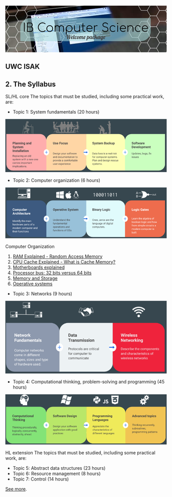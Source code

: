 ![](Welcome%20to%20CS.png)

## UWC ISAK  

## 2. The Syllabus

SL/HL core
The topics that must be studied, including some practical work, are:

* Topic 1: System fundamentals (20 hours)

![](Topic%201.png)

* Topic 2: Computer organization (6 hours)

![](Topic%202.png)

Computer Organization
1. [RAM Explained - Random Access Memory](https://www.youtube.com/watch?v=PVad0c2cljo&t=464s)
1. [CPU Cache Explained - What is Cache Memory?](https://www.youtube.com/watch?v=yi0FhRqDJfo)
1. [Motherboards explained](https://www.youtube.com/watch?v=b2pd3Y6aBag&t=4s)
1. [Processor bus: 32 bits versus 64 bits](https://www.youtube.com/watch?v=Wu2A4fpFzgs&t=1s)
1. [Memory and Storage](https://www.pbs.org/video/memory-storage-crash-course-computer-science-19-veum7z/)
1. [Operative systems](https://www.pbs.org/video/operating-systems-crash-course-computer-science-18-wwc9c2/)


* Topic 3: Networks (9 hours)

![](Topic3.png)

* Topic 4: Computational thinking, problem-solving and programming (45 hours)

![](Topic%204.png)

HL extension
The topics that must be studied, including some practical work, are:
* Topic 5: Abstract data structures (23 hours)
* Topic 6: Resource management (8 hours)
* Topic 7: Control (14 hours)

[See more](syllabus.md).

